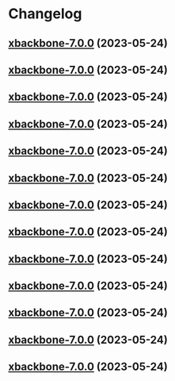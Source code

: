 # Changelog



## [xbackbone-7.0.0](https://github.com/truecharts/charts/compare/xbackbone-6.0.21...xbackbone-7.0.0) (2023-05-24)




## [xbackbone-7.0.0](https://github.com/truecharts/charts/compare/xbackbone-6.0.21...xbackbone-7.0.0) (2023-05-24)




## [xbackbone-7.0.0](https://github.com/truecharts/charts/compare/xbackbone-6.0.21...xbackbone-7.0.0) (2023-05-24)




## [xbackbone-7.0.0](https://github.com/truecharts/charts/compare/xbackbone-6.0.21...xbackbone-7.0.0) (2023-05-24)




## [xbackbone-7.0.0](https://github.com/truecharts/charts/compare/xbackbone-6.0.21...xbackbone-7.0.0) (2023-05-24)




## [xbackbone-7.0.0](https://github.com/truecharts/charts/compare/xbackbone-6.0.21...xbackbone-7.0.0) (2023-05-24)




## [xbackbone-7.0.0](https://github.com/truecharts/charts/compare/xbackbone-6.0.21...xbackbone-7.0.0) (2023-05-24)




## [xbackbone-7.0.0](https://github.com/truecharts/charts/compare/xbackbone-6.0.21...xbackbone-7.0.0) (2023-05-24)




## [xbackbone-7.0.0](https://github.com/truecharts/charts/compare/xbackbone-6.0.21...xbackbone-7.0.0) (2023-05-24)




## [xbackbone-7.0.0](https://github.com/truecharts/charts/compare/xbackbone-6.0.21...xbackbone-7.0.0) (2023-05-24)




## [xbackbone-7.0.0](https://github.com/truecharts/charts/compare/xbackbone-6.0.21...xbackbone-7.0.0) (2023-05-24)




## [xbackbone-7.0.0](https://github.com/truecharts/charts/compare/xbackbone-6.0.21...xbackbone-7.0.0) (2023-05-24)




## [xbackbone-7.0.0](https://github.com/truecharts/charts/compare/xbackbone-6.0.21...xbackbone-7.0.0) (2023-05-24)

